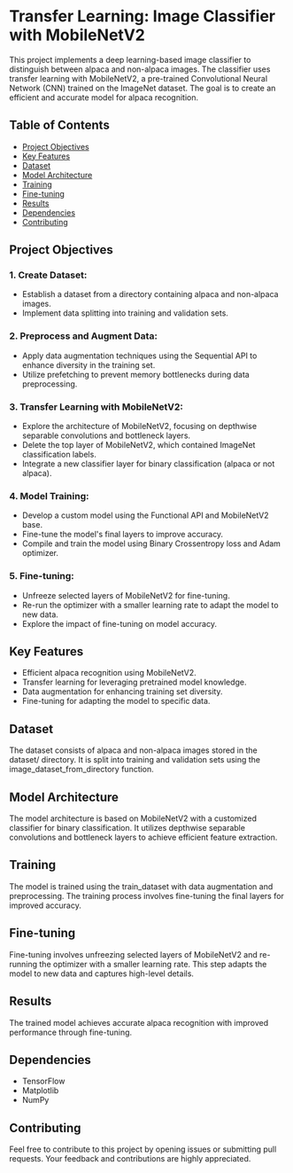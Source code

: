 # Transfer Learning: Image Classifier with MobileNetV2

This project implements a deep learning-based image classifier to distinguish between alpaca and non-alpaca images. The classifier uses transfer learning with MobileNetV2, a pre-trained Convolutional Neural Network (CNN) trained on the ImageNet dataset. The goal is to create an efficient and accurate model for alpaca recognition.

## Table of Contents
- [Project Objectives](#project-objectives)
- [Key Features](#key-features)
- [Dataset](#dataset)
- [Model Architecture](#model-architecture)
- [Training](#training)
- [Fine-tuning](#fine-tuning)
- [Results](#results)
- [Dependencies](#dependencies)
- [Contributing](#contributing)

## Project Objectives

### 1. Create Dataset:
   - Establish a dataset from a directory containing alpaca and non-alpaca images.
   - Implement data splitting into training and validation sets.

### 2. Preprocess and Augment Data:
   - Apply data augmentation techniques using the Sequential API to enhance diversity in the training set.
   - Utilize prefetching to prevent memory bottlenecks during data preprocessing.

### 3. Transfer Learning with MobileNetV2:
   - Explore the architecture of MobileNetV2, focusing on depthwise separable convolutions and bottleneck layers.
   - Delete the top layer of MobileNetV2, which contained ImageNet classification labels.
   - Integrate a new classifier layer for binary classification (alpaca or not alpaca).

### 4. Model Training:
   - Develop a custom model using the Functional API and MobileNetV2 base.
   - Fine-tune the model's final layers to improve accuracy.
   - Compile and train the model using Binary Crossentropy loss and Adam optimizer.

### 5. Fine-tuning:
   - Unfreeze selected layers of MobileNetV2 for fine-tuning.
   - Re-run the optimizer with a smaller learning rate to adapt the model to new data.
   - Explore the impact of fine-tuning on model accuracy.

## Key Features

- Efficient alpaca recognition using MobileNetV2.
- Transfer learning for leveraging pretrained model knowledge.
- Data augmentation for enhancing training set diversity.
- Fine-tuning for adapting the model to specific data.

## Dataset
The dataset consists of alpaca and non-alpaca images stored in the dataset/ directory. It is split into training and validation sets using the image_dataset_from_directory function.

## Model Architecture
The model architecture is based on MobileNetV2 with a customized classifier for binary classification. It utilizes depthwise separable convolutions and bottleneck layers to achieve efficient feature extraction.

## Training
The model is trained using the train_dataset with data augmentation and preprocessing. The training process involves fine-tuning the final layers for improved accuracy.

## Fine-tuning
Fine-tuning involves unfreezing selected layers of MobileNetV2 and re-running the optimizer with a smaller learning rate. This step adapts the model to new data and captures high-level details.

## Results
The trained model achieves accurate alpaca recognition with improved performance through fine-tuning.

## Dependencies
- TensorFlow
- Matplotlib
- NumPy

## Contributing
Feel free to contribute to this project by opening issues or submitting pull requests. Your feedback and contributions are highly appreciated.



